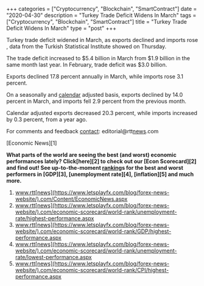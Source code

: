 +++
categories = ["Cryptocurrency", "Blockchain", "SmartContract"]
date = "2020-04-30"
description = "Turkey Trade Deficit Widens In March"
tags = ["Cryptocurrency", "Blockchain", "SmartContract"]
title = "Turkey Trade Deficit Widens In March"
type = "post"
+++

Turkey trade deficit widened in March, as exports declined and imports
rose , data from the Turkish Statistical Institute showed on Thursday.

The trade deficit increased to $5.4 billion in March from $1.9 billion
in the same month last year. In February, trade deficit was $3.0
billion.

Exports declined 17.8 percent annually in March, while imports rose 3.1
percent.

On a seasonally and [calendar](https://www.fintechee.com/web-trader/) adjusted basis, exports declined by 14.0
percent in March, and imports fell 2.9 percent from the previous month.

Calendar adjusted exports decreased 20.3 percent, while imports
increased by 0.3 percent, from a year ago.

For comments and feedback [contact](https://www.playgroundfx.com/contact/): editorial@rtt[news](https://www.letsplayfx.com/blog/forex-news-website/).com

[Economic News][1]

 **What parts of the world are seeing the best (and worst) economic
performances lately? Click[here][2] to check out our [Econ Scorecard][2]
and find out! See up-to-the-moment [ranking](https://www.playgroundfx.com/blog/crypto-exchange-ranking/)s for the best and worst
performers in [GDP][3], [unemployment rate][4], [inflation][5] and much
more.**

   1. www.rtt[news](https://www.letsplayfx.com/blog/forex-news-website/).com/Content/EconomicNews.aspx
   2. www.rtt[news](https://www.letsplayfx.com/blog/forex-news-website/).com/economic-scorecard/world-rank/unemployment-rate/highest-performance.aspx
   3. www.rtt[news](https://www.letsplayfx.com/blog/forex-news-website/).com/economic-scorecard/world-rank/GDP/highest-performance.aspx
   4. www.rtt[news](https://www.letsplayfx.com/blog/forex-news-website/).com/economic-scorecard/world-rank/unemployment-rate/lowest-performance.aspx
   5. www.rtt[news](https://www.letsplayfx.com/blog/forex-news-website/).com/economic-scorecard/world-rank/CPI/highest-performance.aspx